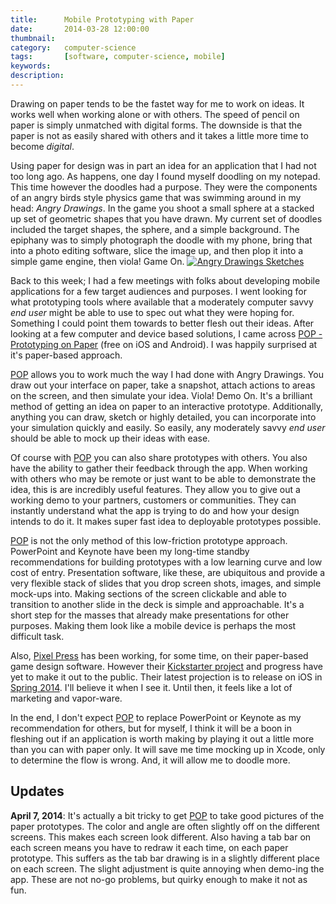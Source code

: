 ```yaml
---
title: 		Mobile Prototyping with Paper
date: 		2014-03-28 12:00:00
thumbnail:
category:   computer-science
tags: 		[software, computer-science, mobile]
keywords:
description:
---
```

Drawing on paper tends to be the fastet way for me to work on ideas. It
works well when working alone or with others. The speed of pencil on
paper is simply unmatched with digital forms. The downside is that the
paper is not as easily shared with others and it takes a little more
time to become *digital*.


Using paper for design was in part an idea for an application that I had
not too long ago. As happens, one day I found myself doodling on my
notepad. This time however the doodles had a purpose. They were the
components of an angry birds style physics game that was swimming around
in my head: *Angry Drawings*. In the game you shoot a small sphere at a
stacked up set of geometric shapes that you have drawn. My current set
of doodles included the target shapes, the sphere, and a simple
background. The epiphany was to simply photograph the doodle with my
phone, bring that into a photo editing software, slice the image up, and
then plop it into a simple game engine, then viola! Game On. [![Angry
Drawings Sketches][5]][6]

Back to this week; I had a few meetings with folks about developing
mobile applications for a few target audiences and purposes. I went
looking for what prototyping tools where available that a moderately
computer savvy *end user* might be able to use to spec out what they
were hoping for. Something I could point them towards to better flesh
out their ideas. After looking at a few computer and device based
solutions, I came across [POP - Prototyping on Paper][1] (free on iOS
and Android). I was happily surprised at it's paper-based approach.

[POP][1] allows you to work much the way I had done with Angry Drawings.
You draw out your interface on paper, take a snapshot,  attach actions
to areas on the screen, and then simulate your idea. Viola! Demo On.
It's a brilliant method of getting an idea on paper to an interactive
prototype. Additionally, anything you can draw, sketch or highly
detailed, you can incorporate into your simulation quickly and easily.
So easily, any moderately savvy *end user* should be able to mock up
their ideas with ease.

Of course with [POP][1] you can also share prototypes with others. You
also have the ability to gather their feedback through the app. When
working with others who may be remote or just want to be able to
demonstrate the idea, this is are incredibly useful features. They allow
you to give out a working demo to your partners, customers or
communities. They can instantly understand what the app is trying to do
and how your design intends to do it. It makes super fast idea to
deployable prototypes possible.

[POP][1] is not the only method of this low-friction prototype approach.
PowerPoint and Keynote have been my long-time standby recommendations
for building prototypes with a low learning curve and low cost of entry.
Presentation software, like these, are ubiquitous and provide a very
flexible stack of slides that you drop screen shots, images, and simple
mock-ups into. Making sections of the screen clickable and able to
transition to another slide in the deck is simple and approachable. It's
a short step for the masses that already make presentations for other
purposes. Making them look like a mobile device is perhaps the most
difficult task.

Also, [Pixel Press][2] has been working, for some time, on their
paper-based game design software. However their [Kickstarter project][3]
and progress have yet to make it out to the public. Their latest
projection is to release on iOS in [Spring 2014][4]. I'll believe it
when I see it. Until then, it feels like a lot of marketing and
vapor-ware.

In the end, I don't expect [POP][1] to replace PowerPoint or Keynote as
my recommendation for others, but for myself, I think it will be a boon
in fleshing out if an application is worth making by playing it out a
little more than you can with paper only. It will save me time mocking
up in Xcode, only to determine the flow is wrong. And, it will allow me
to doodle more.

## Updates

**April 7, 2014**: It's actually a bit tricky to get [POP][1] to take
good pictures of the paper prototypes. The color and angle are often
slightly off on the different screens. This makes each screen look
different. Also having a tab bar on each screen means you have to redraw
it each time, on each paper prototype. This suffers as the tab bar
drawing is in a slightly different place on each screen. The slight
adjustment is quite annoying when demo-ing the app. These are not no-go
problems, but quirky enough to make it not as fun.

[1]: https://popapp.in
[2]: http://projectpixelpress.com
[3]: https://www.kickstarter.com/projects/robinrath/pixel-press-draw-your-own-video-game
[4]: http://projectpixelpress.com
[5]: {{"/projects/angry-drawings-sketch-small.jpg"|prepend:site.assetsurl}}
[6]: {{"/projects/angry-drawings-sketch.jpg"|prepend:site.assetsurl}}
